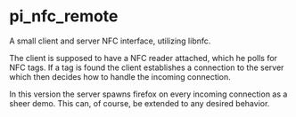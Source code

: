 pi_nfc_remote
=============

A small client and server NFC interface, utilizing libnfc.

The client is supposed to have a NFC reader attached, which he polls for
NFC tags. If a tag is found the client establishes a connection to the
server which then decides how to handle the incoming connection.

In this version the server spawns firefox on every incoming connection as
a sheer demo. This can, of course, be extended to any desired behavior.
